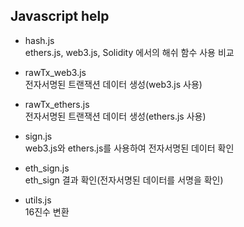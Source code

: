 ## Javascript help

- hash.js  
  ethers.js, web3.js, Solidity 에서의 해쉬 함수 사용 비교

- rawTx_web3.js  
  전자서명된 트랜잭션 데이터 생성(web3.js 사용)

- rawTx_ethers.js  
  전자서명된 트랜잭션 데이터 생성(ethers.js 사용)

- sign.js  
  web3.js와 ethers.js를 사용하여 전자서명된 데이터 확인

- eth_sign.js  
  eth_sign 결과 확인(전자서명된 데이터를 서명을 확인)

- utils.js  
  16진수 변환
